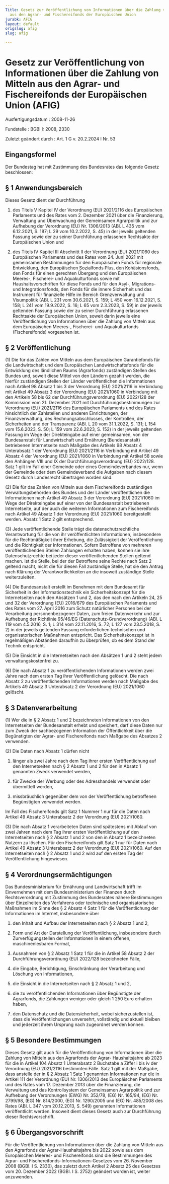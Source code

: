 ```yaml
---
Title: Gesetz zur Veröffentlichung von Informationen über die Zahlung von Mitteln
  aus den Agrar- und Fischereifonds der Europäischen Union
jurabk: AFIG
layout: default
origslug: afig
slug: afig

---
```


# Gesetz zur Veröffentlichung von Informationen über die Zahlung von Mitteln aus den Agrar- und Fischereifonds der Europäischen Union (AFIG)

Ausfertigungsdatum
:   2008-11-26

Fundstelle
:   BGBl I: 2008, 2330

Zuletzt geändert durch
:   Art. 1 G v. 20.2.2024 I Nr. 53


## Eingangsformel

Der Bundestag hat mit Zustimmung des Bundesrates das folgende Gesetz
beschlossen:


## § 1 Anwendungsbereich

Dieses Gesetz dient der Durchführung

1.  des Titels V Kapitel IV der Verordnung (EU) 2021/2116 des Europäischen
    Parlaments und des Rates vom 2. Dezember 2021 über die Finanzierung,
    Verwaltung und Überwachung der Gemeinsamen Agrarpolitik und zur
    Aufhebung der Verordnung (EU) Nr. 1306/2013 (ABl. L 435 vom 6.12.2021,
    S. 187; L 29 vom 10.2.2022, S. 45) in der jeweils geltenden Fassung
    sowie der zu seiner Durchführung erlassenen Rechtsakte der
    Europäischen Union und


2.  des Titels IV Kapitel III Abschnitt II der Verordnung (EU) 2021/1060
    des Europäischen Parlaments und des Rates vom 24. Juni 2021 mit
    gemeinsamen Bestimmungen für den Europäischen Fonds für regionale
    Entwicklung, den Europäischen Sozialfonds Plus, den Kohäsionsfonds,
    den Fonds für einen gerechten Übergang und den Europäischen Meeres-,
    Fischerei- und Aquakulturfonds sowie mit Haushaltsvorschriften für
    diese Fonds und für den Asyl-, Migrations- und Integrationsfonds, den
    Fonds für die innere Sicherheit und das Instrument für finanzielle
    Hilfe im Bereich Grenzverwaltung und Visumpolitik (ABl. L 231 vom
    30\.6.2021, S. 159; L 450 vom 16.12.2021, S. 158; L 241 vom 19.9.2022,
    S. 16; L 65 vom 2.3.2023, S. 59) in der jeweils geltenden Fassung
    sowie der zu seiner Durchführung erlassenen Rechtsakte der
    Europäischen Union, soweit darin jeweils eine Veröffentlichung von
    Informationen über die Zahlung von Mitteln aus dem Europäischen
    Meeres-, Fischerei- und Aquakulturfonds (Fischereifonds) vorgesehen
    ist.





## § 2 Veröffentlichung

(1) Die für das Zahlen von Mitteln aus dem Europäischen Garantiefonds
für die Landwirtschaft und dem Europäischen Landwirtschaftsfonds für
die Entwicklung des ländlichen Raums (Agrarfonds) zuständigen Stellen
des Bundes und, soweit diese Mittel von den Ländern gezahlt werden,
die hierfür zuständigen Stellen der Länder veröffentlichen die
Informationen nach Artikel 98 Absatz 1 bis 3 der Verordnung (EU)
2021/2116 in Verbindung mit Artikel 49 Absatz 3 der Verordnung (EU)
2021/1060 in Verbindung mit den Artikeln 58 bis 62 der
Durchführungsverordnung (EU) 2022/128 der Kommission vom 21. Dezember
2021 mit Durchführungsbestimmungen zur Verordnung (EU) 2021/2116 des
Europäischen Parlaments und des Rates hinsichtlich der Zahlstellen und
anderen Einrichtungen, der Finanzverwaltung, des Rechnungsabschlusses,
der Kontrollen, der Sicherheiten und der Transparenz (ABl. L 20 vom
31\.1.2022, S. 131; L 154 vom 15.6.2023, S. 50; L 159 vom 22.6.2023, S.
152) in der jeweils geltenden Fassung im Wege der Direkteingabe auf
einer gemeinsamen, von der Bundesanstalt für Landwirtschaft und
Ernährung (Bundesanstalt) betriebenen Internetseite nach Maßgabe des
Artikels 98 Absatz 4 Unterabsatz 1 der Verordnung (EU) 2021/2116 in
Verbindung mit Artikel 49 Absatz 4 der Verordnung (EU) 2021/1060 in
Verbindung mit Artikel 58 sowie den Anhängen VIII und IX der
Durchführungsverordnung (EU) 2022/128. Satz 1 gilt im Fall einer
Gemeinde oder eines Gemeindeverbandes nur, wenn der Gemeinde oder dem
Gemeindeverband die Aufgaben nach diesem Gesetz durch Landesrecht
übertragen worden sind.

(2) Die für das Zahlen von Mitteln aus dem Fischereifonds zuständigen
Verwaltungsbehörden des Bundes und der Länder veröffentlichen die
Informationen nach Artikel 49 Absatz 3 der Verordnung (EU) 2021/1060
im Wege der Direkteingabe auf einer von der Bundesanstalt betriebenen
Internetseite, auf der auch die weiteren Informationen zum
Fischereifonds nach Artikel 49 Absatz 1 der Verordnung (EU) 2021/1060
bereitgestellt werden. Absatz 1 Satz 2 gilt entsprechend.

(3) Jede veröffentlichende Stelle trägt die datenschutzrechtliche
Verantwortung für die von ihr veröffentlichten Informationen,
insbesondere für die Rechtmäßigkeit ihrer Erhebung, die Zulässigkeit
der Veröffentlichung und die Richtigkeit der Informationen. Sofern
Betroffene von mehreren veröffentlichenden Stellen Zahlungen erhalten
haben, können sie ihre Datenschutzrechte bei jeder dieser
veröffentlichenden Stellen geltend machen. Ist die Stelle, bei der der
Betroffene seine Rechte nach Satz 2 geltend macht, nicht die für
diesen Fall zuständige Stelle, hat sie den Antrag nach Klärung der
Verantwortlichkeiten an die insoweit zuständige Stelle weiterzuleiten.

(4) Die Bundesanstalt erstellt im Benehmen mit dem Bundesamt für
Sicherheit in der Informationstechnik ein Sicherheitskonzept für die
Internetseiten nach den Absätzen 1 und 2, das den nach den Artikeln
24, 25 und 32 der Verordnung (EU) 2016/679 des Europäischen Parlaments
und des Rates vom 27. April 2016 zum Schutz natürlicher Personen bei
der Verarbeitung personenbezogener Daten, zum freien Datenverkehr und
zur Aufhebung der Richtlinie 95/46/EG (Datenschutz-Grundverordnung)
(ABl. L 119 vom 4.5.2016, S. 1; L 314 vom 22.11.2016, S. 72; L 127 vom
23\.5.2018, S. 2) in der jeweils geltenden Fassung erforderlichen
technischen und organisatorischen Maßnahmen entspricht. Das
Sicherheitskonzept ist in regelmäßigen Abständen daraufhin zu
überprüfen, ob es dem Stand der Technik entspricht.

(5) Die Einsicht in die Internetseiten nach den Absätzen 1 und 2 steht
jedem verwaltungskostenfrei zu.

(6) Die nach Absatz 1 zu veröffentlichenden Informationen werden zwei
Jahre nach dem ersten Tag ihrer Veröffentlichung gelöscht. Die nach
Absatz 2 zu veröffentlichenden Informationen werden nach Maßgabe des
Artikels 49 Absatz 3 Unterabsatz 2 der Verordnung (EU) 2021/1060
gelöscht.


## § 3 Datenverarbeitung

(1) Wer die in § 2 Absatz 1 und 2 bezeichneten Informationen von den
Internetseiten der Bundesanstalt erhebt und speichert, darf diese
Daten nur zum Zweck der sachbezogenen Information der Öffentlichkeit
über die Begünstigten der Agrar- und Fischereifonds nach Maßgabe des
Absatzes 2 verwenden.

(2) Die Daten nach Absatz 1 dürfen nicht

1.  länger als zwei Jahre nach dem Tag ihrer ersten Veröffentlichung auf
    den Internetseiten nach § 2 Absatz 1 und 2 für den in Absatz 1
    genannten Zweck verwendet werden,


2.  für Zwecke der Werbung oder des Adresshandels verwendet oder
    übermittelt werden,


3.  missbräuchlich gegenüber dem von der Veröffentlichung betroffenen
    Begünstigten verwendet werden.



Im Fall des Fischereifonds gilt Satz 1 Nummer 1 nur für die Daten nach
Artikel 49 Absatz 3 Unterabsatz 2 der Verordnung (EU) 2021/1060.

(3) Die nach Absatz 1 verarbeiteten Daten sind spätestens mit Ablauf
von zwei Jahren nach dem Tag ihrer ersten Veröffentlichung auf den
Internetseiten nach § 2 Absatz 1 und 2 von den in Absatz 1
bezeichneten Nutzern zu löschen. Für den Fischereifonds gilt Satz 1
nur für Daten nach Artikel 49 Absatz 3 Unterabsatz 2 der Verordnung
(EU) 2021/1060. Auf den Internetseiten nach § 2 Absatz 1 und 2 wird
auf den ersten Tag der Veröffentlichung hingewiesen.


## § 4 Verordnungsermächtigungen

Das Bundesministerium für Ernährung und Landwirtschaft trifft im
Einvernehmen mit dem Bundesministerium der Finanzen durch
Rechtsverordnung mit Zustimmung des Bundesrates nähere Bestimmungen
über Einzelheiten des Verfahrens oder technische und organisatorische
Maßnahmen im Sinne des § 2 Absatz 4 Satz 1 für die Veröffentlichung
der Informationen im Internet, insbesondere über

1.  den Inhalt und Aufbau der Internetseiten nach § 2 Absatz 1 und 2,


2.  Form und Art der Darstellung der Veröffentlichung, insbesondere durch
    Zurverfügungstellen der Informationen in einem offenen,
    maschinenlesbaren Format,


3.  Ausnahmen von § 2 Absatz 1 Satz 1 für die in Artikel 58 Absatz 2 der
    Durchführungsverordnung (EU)
    2022/128                    bezeichneten Fälle,


4.  die Eingabe, Berichtigung, Einschränkung der Verarbeitung und Löschung
    von Informationen,


5.  die Einsicht in die Internetseiten nach § 2 Absatz 1 und 2,


6.  die zu veröffentlichenden Informationen über Begünstigte der
    Agrarfonds, die Zahlungen weniger oder gleich 1 250 Euro erhalten
    haben,


7.  den Datenschutz und die Datensicherheit, wobei sicherzustellen ist,
    dass die Veröffentlichungen unversehrt, vollständig und aktuell
    bleiben und jederzeit ihrem Ursprung nach zugeordnet werden können.





## § 5 Besondere Bestimmungen

Dieses Gesetz gilt auch für die Veröffentlichung von Informationen
über die Zahlung von Mitteln aus den Agrarfonds der Agrar-
Haushaltsjahre ab 2023 für die in Artikel 104 Absatz 1 Unterabsatz 2
Buchstabe a Ziffer i bis iv der Verordnung (EU) 2021/2116 bestimmten
Fälle. Satz 1 gilt mit der Maßgabe, dass anstelle der in § 2 Absatz 1
Satz 1 genannten Informationen nur die in Artikel 111 der Verordnung
(EU) Nr. 1306/2013 des Europäischen Parlaments und des Rates vom 17.
Dezember 2013 über die Finanzierung, die Verwaltung und das
Kontrollsystem der Gemeinsamen Agrarpolitik und zur Aufhebung der
Verordnungen (EWG) Nr. 352/78, (EG) Nr. 165/94, (EG) Nr. 2799/98, (EG)
Nr. 814/2000, (EG) Nr. 1290/2005 und (EG) Nr. 485/2008 des Rates (ABl.
L 347 vom 20.12.2013, S. 549) genannten Informationen veröffentlicht
werden. Insoweit dient dieses Gesetz auch zur Durchführung dieser
Rechtsvorschrift.


## § 6 Übergangsvorschrift

Für die Veröffentlichung von Informationen über die Zahlung von
Mitteln aus den Agrarfonds der Agrar-Haushaltsjahre bis 2022 sowie aus
dem Europäischen Meeres- und Fischereifonds sind die Bestimmungen des
Agrar- und Fischereifonds-Informationen-Gesetzes vom 26. November 2008
(BGBl. I S. 2330), das zuletzt durch Artikel 2 Absatz 25 des Gesetzes
vom 20. Dezember 2022 (BGBl. I S. 2752) geändert worden ist, weiter
anzuwenden.

